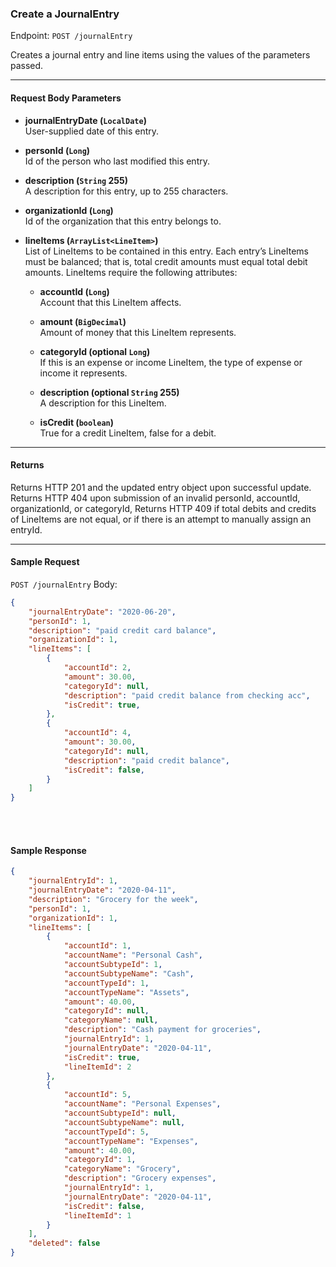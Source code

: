 ### Create a JournalEntry
Endpoint: `POST /journalEntry`

Creates a journal entry and line items using the values of the parameters passed.
___
#### Request Body Parameters
- **journalEntryDate (`LocalDate`)**<br/>
User-supplied date of this entry.

- **personId (`Long`)**<br/>
Id of the person who last modified this entry.

- **description (`String` 255)**<br/>
A description for this entry, up to 255 characters.

- **organizationId (`Long`)**<br/>
Id of the organization that this entry belongs to.

- **lineItems (`ArrayList<LineItem>`)**<br/>
List of LineItems to be contained in this entry. Each entry’s LineItems must be balanced; that is, total credit amounts must equal total debit amounts. LineItems require the following attributes:
   - **accountId (`Long`)**<br/>
        Account that this LineItem affects.
		
   - **amount (`BigDecimal`)**<br/>
        Amount of money that this LineItem represents.
		
   - **categoryId (optional `Long`)**<br/>
        If this is an expense or income LineItem, the type of expense or income it represents.

   - **description (optional `String` 255)**<br/>
        A description for this LineItem.
		
   - **isCredit (`boolean`)**<br/>
        True for a credit LineItem, false for a debit.
___

#### Returns
Returns HTTP 201 and the updated entry object upon successful update. Returns HTTP 404 upon submission of an invalid personId, accountId, organizationId, or categoryId, Returns HTTP 409 if total debits and credits of LineItems are not equal, or if there is an attempt to manually assign an entryId.
___
#### Sample Request
`POST /journalEntry`
Body:
```json 
{
    "journalEntryDate": "2020-06-20",
    "personId": 1,
    "description": "paid credit card balance",
    "organizationId": 1,
    "lineItems": [
        {
            "accountId": 2,
            "amount": 30.00,
            "categoryId": null,
            "description": "paid credit balance from checking acc",
            "isCredit": true,
        },
        {
            "accountId": 4,
            "amount": 30.00,
            "categoryId": null,
            "description": "paid credit balance",
            "isCredit": false,
        }
    ]
}
```
<br />
<br />

#### Sample Response
```json
{
    "journalEntryId": 1,
    "journalEntryDate": "2020-04-11",
    "description": "Grocery for the week",
    "personId": 1,
    "organizationId": 1,
    "lineItems": [
        {
            "accountId": 1,
            "accountName": "Personal Cash",
            "accountSubtypeId": 1,
            "accountSubtypeName": "Cash",
            "accountTypeId": 1,
            "accountTypeName": "Assets",
            "amount": 40.00,
            "categoryId": null,
            "categoryName": null,
            "description": "Cash payment for groceries",
            "journalEntryId": 1,
            "journalEntryDate": "2020-04-11",
            "isCredit": true,
            "lineItemId": 2
        },
        {
            "accountId": 5,
            "accountName": "Personal Expenses",
            "accountSubtypeId": null,
            "accountSubtypeName": null,
            "accountTypeId": 5,
            "accountTypeName": "Expenses",
            "amount": 40.00,
            "categoryId": 1,
            "categoryName": "Grocery",
            "description": "Grocery expenses",
            "journalEntryId": 1,
            "journalEntryDate": "2020-04-11",
            "isCredit": false,
            "lineItemId": 1
        }
    ],
    "deleted": false
}
```


